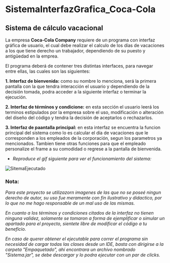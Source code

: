 # SistemaInterfazGrafica_Coca-Cola

## Sistema de cálculo vacacional

La empresa **Coca-Cola Company** requiere de un programa con interfaz gráfica de usuario, el cual debe realizar el calculo de 
los días de vacaciones a los que tiene derecho un trabajador, dependiendo de su puesto y antigüedad en la emprea.

El programa deberá de contener tres distintas interfaces, para navegar entre ellas, las cuales son las siguientes:


**1. Interfaz de bienvenida:** como su nombre lo menciona, será la primera pantalla con la que tendra interacción el usuario y 
dependiendo de la decisión tomada, podra acceder a la siguiente interfaz o terminar la ejecución.

**2. Interfaz de términos y condicione:** en esta sección el usuario leerá los terminos estipulados por la empresa sobre el uso,
 modificación o alteración del diseño del código y tendra la decisión de aceptarlos o rechazarlos.
 
 **3. Interfaz de paantalla principal:** en esta interfaz se encuentra la funcion principal del sistema como lo es calcular el
 día de vacaciones que le corresponden a los empleados de la corporación, segun los parametros ya mencionados. 
 Tambien tiene otras funciones para que el empleado personalize el frame a su comodidad o regrese a la pantalla de 
 bienvenida.
 
 - *Reproduce el gif siguiente para ver el funcionamiento del sistema:*
 
 ![SitemaEjecutado](https://user-images.githubusercontent.com/99112892/206376553-c918137c-129c-4e2b-bdd9-23c7010834a5.gif)
 
 
 ### Nota:
 
*Para este proyecto se utilizazorn imagenes de las que no se poseé ningun derecho de autor, su uso fue meramente con fin ilustrativo 
y didactico, por lo que no me hago responsable de un mal uso de las mismas.*

*En cuanto a los términos y condiciones citados de la interfaz no tienen ninguna validez, solamente se tomaron a forma 
de ejemplificar o simular un apartado para el proyecto, sientete libre de modificar el código a tu beneficio.*

*En caso de querer obtener el ejecutable para correr el programa sin necesidad de cargar todas las clases desde un IDE, basta con 
dirigirse a la carpeta "Empaquetado", ahí encontrara un archivo nombrado "Sistema.jar", se debe descargar y lo podra ejecutar con 
un par de clicks.*


